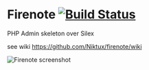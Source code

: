 Firenote [![Build Status](http://jenkins.deboo.fr/job/Firenote/badge/icon)](http://jenkins.deboo.fr/job/Firenote/)
========

PHP Admin skeleton over Silex

see wiki https://github.com/Niktux/firenote/wiki

![Firenote screenshot](http://firenote.deboo.fr/var/images/wiki/firenote.png)
